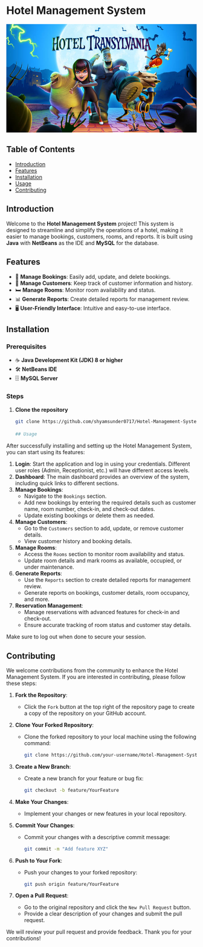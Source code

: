 # Hotel Management System

![Hotel Management System](https://github.com/shyamsunder0717/Hotel-Management-System/blob/main/src/images/hotel%20transal.jpg)

## Table of Contents
- [Introduction](#introduction)
- [Features](#features)
- [Installation](#installation)
- [Usage](#usage)
- [Contributing](#contributing)

## Introduction
Welcome to the **Hotel Management System** project! This system is designed to streamline and simplify the operations of a hotel, making it easier to manage bookings, customers, rooms, and reports. It is built using **Java** with **NetBeans** as the IDE and **MySQL** for the database.

## Features
- 🏨 **Manage Bookings**: Easily add, update, and delete bookings.
- 👥 **Manage Customers**: Keep track of customer information and history.
- 🛏️ **Manage Rooms**: Monitor room availability and status.
- 📊 **Generate Reports**: Create detailed reports for management review.
- 🖥️ **User-Friendly Interface**: Intuitive and easy-to-use interface.

## Installation
### Prerequisites
- ☕ **Java Development Kit (JDK) 8 or higher**
- 🛠️ **NetBeans IDE**
- 🗄️ **MySQL Server**

### Steps
1. **Clone the repository**
   ```bash
   git clone https://github.com/shyamsunder0717/Hotel-Management-System.git

   ## Usage
After successfully installing and setting up the Hotel Management System, you can start using its features:

1. **Login**: Start the application and log in using your credentials. Different user roles (Admin, Receptionist, etc.) will have different access levels.
2. **Dashboard**: The main dashboard provides an overview of the system, including quick links to different sections.
3. **Manage Bookings**:
   - Navigate to the `Bookings` section.
   - Add new bookings by entering the required details such as customer name, room number, check-in, and check-out dates.
   - Update existing bookings or delete them as needed.
4. **Manage Customers**:
   - Go to the `Customers` section to add, update, or remove customer details.
   - View customer history and booking details.
5. **Manage Rooms**:
   - Access the `Rooms` section to monitor room availability and status.
   - Update room details and mark rooms as available, occupied, or under maintenance.
6. **Generate Reports**:
   - Use the `Reports` section to create detailed reports for management review.
   - Generate reports on bookings, customer details, room occupancy, and more.
7. **Reservation Management**:
   - Manage reservations with advanced features for check-in and check-out.
   - Ensure accurate tracking of room status and customer stay details.

Make sure to log out when done to secure your session.
## Contributing
We welcome contributions from the community to enhance the Hotel Management System. If you are interested in contributing, please follow these steps:

1. **Fork the Repository**:
   - Click the `Fork` button at the top right of the repository page to create a copy of the repository on your GitHub account.

2. **Clone Your Forked Repository**:
   - Clone the forked repository to your local machine using the following command:
     ```bash
     git clone https://github.com/your-username/Hotel-Management-System.git
     ```

3. **Create a New Branch**:
   - Create a new branch for your feature or bug fix:
     ```bash
     git checkout -b feature/YourFeature
     ```

4. **Make Your Changes**:
   - Implement your changes or new features in your local repository.

5. **Commit Your Changes**:
   - Commit your changes with a descriptive commit message:
     ```bash
     git commit -m "Add feature XYZ"
     ```

6. **Push to Your Fork**:
   - Push your changes to your forked repository:
     ```bash
     git push origin feature/YourFeature
     ```

7. **Open a Pull Request**:
   - Go to the original repository and click the `New Pull Request` button.
   - Provide a clear description of your changes and submit the pull request.

We will review your pull request and provide feedback. Thank you for your contributions!

